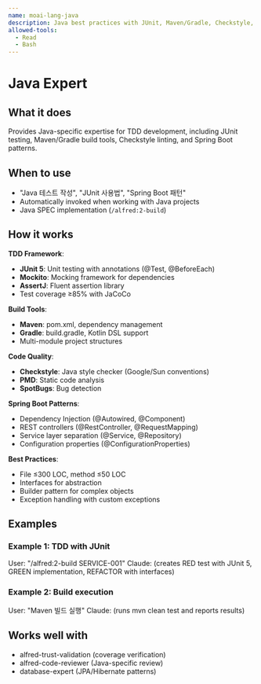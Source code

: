 ```yaml
---
name: moai-lang-java
description: Java best practices with JUnit, Maven/Gradle, Checkstyle, and Spring Boot patterns
allowed-tools:
  - Read
  - Bash
---
```


# Java Expert

## What it does

Provides Java-specific expertise for TDD development, including JUnit testing, Maven/Gradle build tools, Checkstyle linting, and Spring Boot patterns.

## When to use

- "Java 테스트 작성", "JUnit 사용법", "Spring Boot 패턴"
- Automatically invoked when working with Java projects
- Java SPEC implementation (`/alfred:2-build`)

## How it works

**TDD Framework**:
- **JUnit 5**: Unit testing with annotations (@Test, @BeforeEach)
- **Mockito**: Mocking framework for dependencies
- **AssertJ**: Fluent assertion library
- Test coverage ≥85% with JaCoCo

**Build Tools**:
- **Maven**: pom.xml, dependency management
- **Gradle**: build.gradle, Kotlin DSL support
- Multi-module project structures

**Code Quality**:
- **Checkstyle**: Java style checker (Google/Sun conventions)
- **PMD**: Static code analysis
- **SpotBugs**: Bug detection

**Spring Boot Patterns**:
- Dependency Injection (@Autowired, @Component)
- REST controllers (@RestController, @RequestMapping)
- Service layer separation (@Service, @Repository)
- Configuration properties (@ConfigurationProperties)

**Best Practices**:
- File ≤300 LOC, method ≤50 LOC
- Interfaces for abstraction
- Builder pattern for complex objects
- Exception handling with custom exceptions

## Examples

### Example 1: TDD with JUnit
User: "/alfred:2-build SERVICE-001"
Claude: (creates RED test with JUnit 5, GREEN implementation, REFACTOR with interfaces)

### Example 2: Build execution
User: "Maven 빌드 실행"
Claude: (runs mvn clean test and reports results)

## Works well with

- alfred-trust-validation (coverage verification)
- alfred-code-reviewer (Java-specific review)
- database-expert (JPA/Hibernate patterns)
